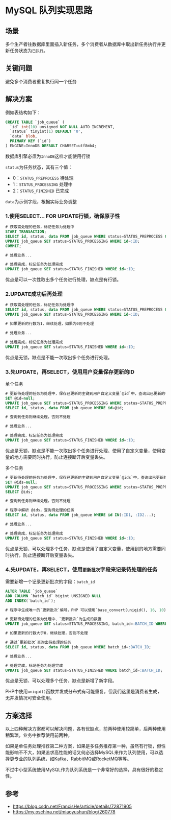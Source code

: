MySQL 队列实现思路
===================

场景
-------------
多个生产者往数据库里面插入新任务，多个消费者从数据库中取出新任务执行并更新任务状态为`已执行`。


关键问题
---------

避免多个消费者重复执行同一个任务


解决方案
--------

例如表结构如下：

```sql
CREATE TABLE `job_queue` (
  `id` int(10) unsigned NOT NULL AUTO_INCREMENT,
  `status` tinyint(1) DEFAULT '0',
  `data` blob,
  PRIMARY KEY (`id`)
) ENGINE=InnoDB DEFAULT CHARSET=utf8mb4;
```

数据库引擎必须为`InnoDB`这样才能使用行锁

`status`为任务状态，其有三个值：

* 0：`STATUS_PREPROCESS` 待处理
* 1：`STATUS_PROCESSING` 处理中
* 2：`STATUS_FINISHED` 已完成

`data`为示例字段，根据实际业务调整


### 1.使用SELECT... FOR UPDATE行锁，确保原子性
```sql
# 获取需处理的任务，标记任务为处理中
START TRANSACTION;
SELECT id, status, data FROM job_queue WHERE status=STATUS_PREPROCESS ORDER BY id ASC LIMIT 1 FOR UPDATE;
UPDATE job_queue SET status=STATUS_PROCESSING WHERE id=:ID;
COMMIT;

# 处理业务...

# 处理完成，标记任务为处理完成
UPDATE job_queue SET status=STATUS_FINISHED WHERE id=:ID;
```

优点是可以一次性取出多个任务进行处理，缺点是有行锁。


### 2.UPDATE成功后再处理
```sql
# 获取需处理的任务，标记任务为处理中
SELECT id, status, data FROM job_queue WHERE status=STATUS_PREPROCESS ORDER BY id ASC LIMIT 1;
UPDATE job_queue SET status=STATUS_PROCESSING WHERE id=:ID;

# 如果更新的行数为1，继续处理，如果为0则不处理

# 处理业务...

# 处理完成，标记任务为处理完成
UPDATE job_queue SET status=STATUS_FINISHED WHERE id=:ID;
```

优点是无锁，缺点是不能一次取出多个任务进行处理。


### 3.先UPDATE，再SELECT，使用用户变量保存更新的ID

单个任务
```sql
# 更新待处理的任务为处理中，保存已更新的主键到用户自定义变量`@id`中，查询出已更新的任务
SET @id=null;
UPDATE job_queue SET status=STATUS_PROCESSING WHERE status=STATUS_PREPROCESS AND @id:=id ORDER BY id ASC LIMIT 1;
SELECT id, status, data FROM job_queue WHERE id=@id;

# 查询到任务则继续处理，否则不处理

# 处理业务...

# 处理完成，标记任务为处理完成
UPDATE job_queue SET status=STATUS_FINISHED WHERE id=:ID;
```

优点是无锁，缺点是不能一次取出多个任务进行处理、使用了自定义变量，使用变量的地方需要同时执行，防止连接断开后变量丢失。

多个任务
```sql
# 更新待处理的任务为处理中，保存已更新的主键到用户自定义变量`@ids`中，查询出已更新的任务编号
SET @ids=null;
UPDATE job_queue SET status=STATUS_PROCESSING WHERE status=STATUS_PREPROCESS AND @ids:=CONCAT_WS(',',id,@ids) ORDER BY id ASC LIMIT 2;
SELECT @ids;

# 查询到任务则继续处理，否则不处理

# 程序中解析 @ids，查询待处理的任务
SELECT id, status, data FROM job_queue WHERE id IN(:ID1, :ID2...);

# 处理业务...

# 处理完成，标记任务为处理完成
UPDATE job_queue SET status=STATUS_FINISHED WHERE id=:ID;
```

优点是无锁、可以处理多个任务，缺点是使用了自定义变量，使用到的地方需要同时执行，防止连接断开后变量丢失。


### 4.先UPDATE，再SELECT，使用`更新批次`字段来记录待处理的任务

需要新增一个记录更新批次的字段：`batch_id`
```sql
ALTER TABLE `job_queue`
ADD COLUMN `batch_id` bigint UNSIGNED NULL
ADD INDEX(`batch_id`);
```

```sql
# 程序中生成唯一的`更新批次`编号，PHP 可以使用`base_convert(uniqid(), 16, 10)`

# 更新待处理的任务为处理中、`更新批次`为生成的数据
UPDATE job_queue SET status=STATUS_PROCESSING, batch_id=:BATCH_ID WHERE status=STATUS_PREPROCESS ORDER BY id ASC LIMIT 1;

# 如果更新的行数大于0，继续处理，否则不处理

# 通过`更新批次`查询出待处理的任务
SELECT id, status, data FROM job_queue WHERE batch_id=:BATCH_ID;

# 处理业务...

# 处理完成，标记任务为处理完成
UPDATE job_queue SET status=STATUS_FINISHED WHERE batch_id=:BATCH_ID;
```

优点是无锁、可以处理多个任务，缺点是新增了新字段。

PHP中使用`uniqid()`函数并发或分布式有可能重复，但我们这里是消费者生成，无并发情况可安全使用。


方案选择
---------

以上四种解决方案都可以解决问题，各有优缺点，前两种使用较简单，后两种使用稍繁琐，业务中推荐使用前两种。

如果是单任务处理推荐第二种方案，如果是多任务推荐第一种，虽然有行锁，但性能影响不不大，如果追求高性能的话又何必选择MySQL来作为队列使用，可以选择更专业的队列系统，如Kafka、RabbitMQ或RocketMQ等等。

不过中小型系统使用MySQL作为队列系统是一个非常好的选择，具有很好的稳定性。


参考
-----

* <https://blog.csdn.net/FrancisHe/article/details/72871905>
* <https://my.oschina.net/miaoyushun/blog/260778>